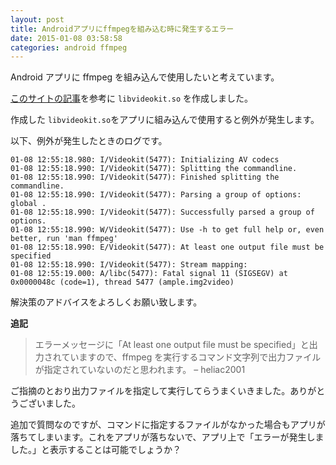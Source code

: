 ```yaml
---
layout: post
title: Androidアプリにffmpegを組み込む時に発生するエラー
date: 2015-01-08 03:58:58
categories: android ffmpeg
---
```

<p>Android アプリに ffmpeg を組み込んで使用したいと考えています。</p>

<p><a href="http://qiita.com/hayabon/items/3a0817b4443bd0e4c5af" rel="nofollow">このサイトの記事</a>を参考に <code>libvideokit.so</code> を作成しました。</p>

<p>作成した <code>libvideokit.so</code>をアプリに組み込んで使用すると例外が発生します。</p>

<p>以下、例外が発生したときのログです。</p>

<pre class="lang-none prettyprint-override"><code>01-08 12:55:18.980: I/Videokit(5477): Initializing AV codecs
01-08 12:55:18.990: I/Videokit(5477): Splitting the commandline.
01-08 12:55:18.990: I/Videokit(5477): Finished splitting the commandline.
01-08 12:55:18.990: I/Videokit(5477): Parsing a group of options: global .
01-08 12:55:18.990: I/Videokit(5477): Successfully parsed a group of options.
01-08 12:55:18.990: W/Videokit(5477): Use -h to get full help or, even better, run 'man ffmpeg'
01-08 12:55:18.990: E/Videokit(5477): At least one output file must be specified
01-08 12:55:18.990: I/Videokit(5477): Stream mapping:
01-08 12:55:19.000: A/libc(5477): Fatal signal 11 (SIGSEGV) at 0x0000048c (code=1), thread 5477 (ample.img2video)
</code></pre>

<p>解決策のアドバイスをよろしくお願い致します。</p>

<p><strong>追記</strong></p>

<blockquote>
  <p>エラーメッセージに「At least one output file must be specified」と出力されていますので、ffmpeg を実行するコマンド文字列で出力ファイルが指定されていないのだと思われます。 –  heliac2001</p>
</blockquote>

<p>ご指摘のとおり出力ファイルを指定して実行してらうまくいきました。ありがとうございました。 </p>

<p>追加で質問なのですが、コマンドに指定するファイルがなかった場合もアプリが落ちてしまいます。これをアプリが落ちないで、アプリ上で「エラーが発生しました。」と表示す‌​ることは可能でしょうか？</p>
